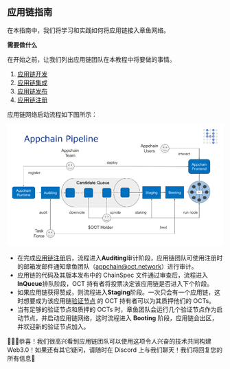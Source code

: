 ## 应用链指南

在本指南中，我们将学习和实践如何将应用链接入章鱼网络。

**需要做什么**

在开始之前，让我们列出应用链团队在本教程中将要做的事情。

1. [应用链开发](./develop.md)
2. [应用链集成](./integrate.md)
3. [应用链发布](./release.md)
4. [应用链注册](./register.md)

应用链网络启动流程如下图所示：

![Appchain_Pipeline](../en/appchain/appchain_pipeline.png)

* 在完成[应用链注册](./register.md)后，流程进入**Auditing**审计阶段，应用链团队可使用注册时的邮箱发邮件通知章鱼团队（appchain@oct.network）进行审计。
* 应用链的代码及其版本发布中的 ChainSpec 文件通过审查后，流程进入**InQueue**排队阶段，OCT 持有者将投票决定该应用链是否进入下个阶段。
* 如果应用链获得赞成，则流程进入**Staging**阶段。一次只会有一个应用链，这时想要成为该应用链[验证节点](../validator/guide.md) 的 OCT 持有者可以为其质押他们的 OCTs。
* 当有足够的验证节点和质押的 OCTs 时，章鱼团队会运行几个验证节点作为启动节点，并启动应用链网络，这时流程进入 **Booting** 阶段，应用链会出区，并欢迎新的验证节点加入。

🎉🎉🎉恭喜！我们很高兴看到应用链团队可以使用这项令人兴奋的技术共同构建 Web3.0！如果还有其它疑问，请随时在 Discord 上与我们聊天！我们将回复您的所有信息🤟